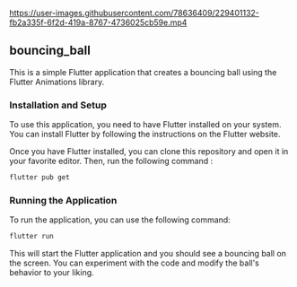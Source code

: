 https://user-images.githubusercontent.com/78636409/229401132-fb2a335f-6f2d-419a-8767-4736025cb59e.mp4

## bouncing_ball

This is a simple Flutter application that creates a bouncing ball using the Flutter Animations library. 

### Installation and Setup

To use this application, you need to have Flutter installed on your system. You can install Flutter by following the instructions on the Flutter website.

Once you have Flutter installed, you can clone this repository and open it in your favorite editor. Then, run the following command :

```sh
flutter pub get
```

### Running the Application

To run the application, you can use the following command:
```sh
flutter run
```

This will start the Flutter application and you should see a bouncing ball on the screen. You can experiment with the code and modify the ball's behavior to your liking.
